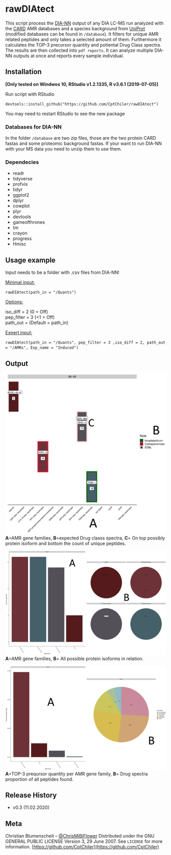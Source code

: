 # rawDIAtect
This script process the [DIA-NN](https://github.com/vdemichev/DiaNN) output of any DIA LC-MS run analyzed with the [CARD](https://card.mcmaster.ca/) AMR databases and a species background from [UniProt](https://www.uniprot.org/) (modified databases can be found in ``/database``). It filters for unique AMR related peptides and only takes a selected amount of them. Furthermore it calculates the TOP-3 precursor quantity and potiental Drug Class spectra. The results are then collected into ``pdf reports``. It can analyze multiple DIA-NN outputs at once and reports every sample individual.  

## Installation

**[Only tested on Windwos 10, RStudio v1.2.1335, R v3.6.1 (2019-07-05)]**

Run script with RStudio
```
devtools::install_github("https://github.com/CptChiler/rawDIAtect")
```
You may need to restart RStudio to see the new package

### Databases for DIA-NN
In the folder ``/database`` are two zip files, those are the two protein CARD fastas and some proteomic background fastas. If your want to run DIA-NN with your MS data you need to unzip them to use them.

### Dependecies
 - readr
 - tidyverse
 - profvis
 - tidyr
 - ggplot2
 - dplyr
 - cowplot
 - plyr
 - devtools
 - gameofthrones
 - tm
 - crayon
 - progress
 - Hmisc

## Usage example

Input needs to be a folder with .csv files from DIA-NN!

<ins>Minimal input:<ins>

```
rawDIAtect(path_in = "/Quants")
```

<ins>Options:<ins>

iso_diff = 2 (0 = Off) <br/>
pep_filter = 3 (<1 = Off)<br/>
path_out = (Default = path_in)<br/>

<ins>Expert input:<ins>

```
rawDIAtect(path_in = "/Quants", pep_filter = 3 ,iso_diff = 2, path_out = "/AMRs", Exp_name = "Induced")
```

## Output
![Main-Page](https://github.com/CptChiler/rawDIAtect/blob/master/readme_png/86-09_main_page.png )
**A**=AMR gene families, **B**=expected Drug classs spectra, **C**= On top possibly protein isoform and bottom the count of unique peptides.

![Details-1](https://github.com/CptChiler/rawDIAtect/blob/master/readme_png/86-09_overview_page.png)
**A**=AMR gene families, **B**= All possible protein isoforms in relation.

![Details-2](https://github.com/CptChiler/rawDIAtect/blob/master/readme_png/86-09_PQ_top3.png)
**A**=TOP-3 preqursor quantity per AMR gene family, **B**= Drug spectra proportion of all peptides found.

## Release History
* v0.3 (11.02.2020)

## Meta
Christian Blumenscheit – [@ChrisMiBiFlower](https://twitter.com/chrismibiflower)
Distributed under the GNU GENERAL PUBLIC LICENSE Version 3, 29 June 2007. See ``LICENSE`` for more information.
[https://github.com/CptChiler](https://github.com/CptChiler)

